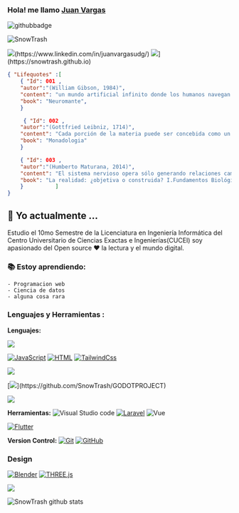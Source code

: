 ###  Hola! me llamo [Juan Vargas](https://snowtrash.github.io)
![githubbadge](https://img.shields.io/github/followers/SnowTrash?style=social)
<p align="left"> <img src="https://komarev.com/ghpvc/?username=SnowTrash&label=Views&color=3399ff&style=plastic" alt="SnowTrash" /> </p>
<img src="https://img.shields.io/badge/linkedin-%230077B5.svg?&style=for-the-badge&logo=linkedin&logoColor=white">(https://www.linkedin.com/in/juanvargasudg/)
<!--[Actualiza tu LinkedinYAAAAAAAA y crea un portfolio leve]-->
<img src="https://img.shields.io/badge/Portfolio-dev-%23000000.svg?&style=for-the-badge">](https://snowtrash.github.io)

```Json
{ "Lifequotes" :[
    { "Id": 001 , 
    "autor":"(William Gibson, 1984)",
    "content": "un mundo artificial infinito donde los humanos navegan en un espacio de información básica (...) una alucinación consensuada (...) una interfaz conectada a un mundo intangible detrás de la pantalla",
    "book": "Neuromante",
    }

     { "Id": 002 , 
    "autor":"(Gottfried Leibniz, 1714)",
    "content": "Cada porción de la materia puede ser concebida como un jarídn lleno de plantas y un estanque lleno de peces. Pero cada rama de un a planta, cada miembro de un animal, cada gota de sus humores, es todavía un jardín o un estanque semejante",
    "book": "Monadologia"
    }

    { "Id": 003 , 
    "autor":"(Humberto Maturana, 2014)",
    "content": "El sistema nervioso opera sólo generando relaciones cambiantes de actividad entre sus componentes en una dinámica cerrada ... como resultado de estas circunstancias, la única relación de actividad entre lo que sucede en el dominio de las interacciones del organismo y la operacion del sistema nervioso es la que tiene lugar en la intersección del sistema nervioso y las superficies efectoras y sensoriales del organismo",
    "book": "La realidad: ¿objetiva o construida? I.Fundamentos Biológicos de la realidad"
    }          ]
}
```
##  :calendar: Yo actualmente  ...
Estudio el 10mo Semestre de la Licenciatura en Ingeniería Informática del Centro Universitario de Ciencias Exactas e Ingenierías(CUCEI) soy apasionado del Open source :heart: la lectura y el mundo digital.

### :books: Estoy aprendiendo:
    - Programacion web
    - Ciencia de datos
    - alguna cosa rara

### Lenguajes y Herramientas : 

**Lenguajes:**
<!--[Hacer algo con D3]-->
[![](https://img.shields.io/badge/Web%20Designing-%3C%2F%3E-blueviolet)](https://github.com/SnowTrash/Iarte_2024)

[![JavaScript](https://img.shields.io/badge/-JavaScript-black?style=flat&logo=javascript&link=https://github.com/SnowTrash/Iarte_2024)](link)
[![HTML](https://img.shields.io/badge/-HTML5-E34F26?style=flat&logo=html5&logoColor=white&link=https://github.com/SnowTrash/Iarte_2024)](link)
[![TailwindCss](https://img.shields.io/badge/-Tailwndcss-bcbcbc?style=flat&logo=tailwindcss&logoColor=6fa8dc&link=https://github.com/SnowTrash/Iarte_2024)](link)


[![](https://img.shields.io/badge/Python-%7C-0%2C%2022%2C%20100)](https://github.com/SnowTrash/pyHikethroug)
<!--[Reconstruir el ejemplo de los tragos Python/Dash hacer mas]-->

[![]([https://img.shields.io/badge/GDScript-%7C-0%2C%2022%2C%20100](https://img.shields.io/badge/-GDScript-bcbcbc?style=flat&logo=GodotEngine&logoColor=3d85c6))](https://github.com/SnowTrash/GODOTPROJECT)

[![](https://img.shields.io/badge/C++-%7C-yellowgreen)](https://github.com/SnowTrash/AGREGACODIGOPASADO)
<!--[Ejemplos de Estructuras de datos viejos]-->

**Herramientas:**
![Visual Studio code](https://img.shields.io/badge/-007ACC?style=flat&logo=Visual-Studio-Code&logoColor=white)
[![Laravel](https://img.shields.io/badge/-Laravel-E34F26?style=flat&logo=Laravel&logoColor=white&link=https://github.com/SnowTrash/Iarte_2024)](link)
![Vue](https://img.shields.io/badge/Vue-157f04?style=flat&logo=vite&logoColor=e4ea1a)
<!--[Vite??]-->
[![Flutter](https://img.shields.io/badge/-Flutter-eeeeee?style=flat&logo=Flutter&logoColor=4ca4f3&link=https://github.com/SnowTrash/SnowTrash.github.io)](link)
<!--Hacer Portfolio paginas de ejemplo con 3D-->
<!--[Mete el juego en una app de flutter o ya muevele]-->

**Version Control:**
[![Git](https://img.shields.io/badge/-Git-black?style=flat&logo=git&link=https://github.com/SnowTrash/SnowTrash.github.io/network)](https://github.com/SnowTrash/SnowTrash.github.io/network) 
[![GitHub](https://img.shields.io/badge/-GitHub-181717?style=flat&logo=github&link=https://github.com/SnowTrash/SnowTrash.github.io/network)](https://github.com/SnowTrash/SnowTrash.github.io/network)

### Design
[![Blender](https://img.shields.io/badge/Blender-060503?style=flat&logo=blender&logoColor=ff8b02&link=https:AlgunREPOSITORIOPARAMODELOS)](link)
[![THREE.js](https://img.shields.io/badge/Three.js-000000?style=flat&logo=THREE.js&logoColor=ffffff&link=https:Agregacomponents3D)](link)
<!--[Agregar repositorio de modelos]-->
<!--[![KRITA?? ya dibuja]()]-->

<a href="https://github.com/SnowTrash">
  <img align="center" src="https://github-readme-stats.vercel.app/api/top-langs/?username=SnowTrash&theme=dark">
</a>

![SnowTrash github stats](https://github-readme-stats.vercel.app/api?username=SnowTrash&show_icons=true&title_color=b3b3ff&icon_color=b380ff&text_color=9999ff&bg_color=400080)

<!--
**SnowTrash/SnowTrash** is a ✨ _special_ ✨ repository because its `README.md` (this file) appears on your GitHub profile.

Here are some ideas to get you started:

- 🔭 I’m currently working on ...
- 🌱 I’m currently learning ...
- 👯 I’m looking to collaborate on ...
- 🤔 I’m looking for help with ...
- 💬 Ask me about ...
- 📫 How to reach me: ...
- 😄 Pronouns: ...
- ⚡ Fun fact: ...
-->
